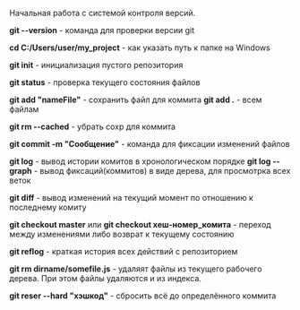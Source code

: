 Начальная работа с системой контроля версий. 

**git --version** - команда для проверки версии git 

**cd C:/Users/user/my_project** - как указать путь к папке на Windows

**git init** - инициализация пустого репозитория

**git status** - проверка текущего состояния файлов

**git add  "nameFile"** - сохранить файл для коммита
**git add .** - всем файлам

**git rm --cached** - убрать сохр для коммита

**git commit -m "Сообщение"** - команда для фиксации изменений файлов

**git log** - вывод истории комитов в хронологическом порядке
**git log --graph** - вывод фиксаций(коммитов) в виде дерева, для просмотрка всех веток

**git diff** - вывод изменений на текущий момент по отношению к последнему комиту

**git checkout master** или **git checkout хеш-номер_комита** - переход между изменениями либо возврат к текущему состоянию

**git reflog** - краткая история всех действий с репозиторием

**git rm dirname/somefile.js** - удаляят файлы из текущего рабочего дерева. При этом файлы
удаляются и из индекса.

**git reser --hard "хэшкод"** - сбросить всё до определённого коммита
